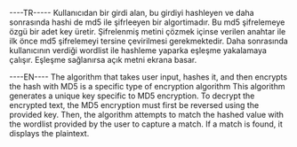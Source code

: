 ----TR-----
Kullanıcıdan bir girdi alan, bu girdiyi hashleyen ve daha sonrasında hashi de md5 ile şifrleeyen bir algortimadır.
 Bu md5 şifrelemeye özgü bir adet key üretir. Şifrelenmiş metini çözmek içinse verilen anahtar ile ilk önce md5 şifrelemeyi tersine çevirilmesi gerekmektedir.
 Daha sonrasında kullanıcının verdiği wordlist ile hashleme yaparka eşleşme yakalamaya çalışır.
 Eşleşme sağlanırsa açık metni ekrana basar.

 ----EN----
 The algorithm that takes user input, hashes it, and then encrypts the hash with MD5 is a specific type of encryption algorithm
 This algorithm generates a unique key specific to MD5 encryption. To decrypt the encrypted text, the MD5 encryption must first be reversed using the provided key. 
 Then, the algorithm attempts to match the hashed value with the wordlist provided by the user to capture a match.
 If a match is found, it displays the plaintext.
